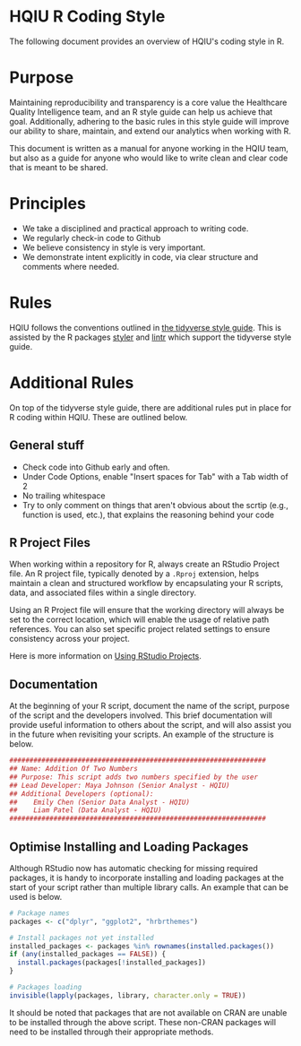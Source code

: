# HQIU R Coding Style

The following document provides an overview of HQIU's coding style in R. 

# Purpose

Maintaining reproducibility and transparency is a core value the Healthcare Quality Intelligence team, and an R style guide can help us achieve that goal. Additionally, adhering to the basic rules in this style guide will improve our ability to share, maintain, and extend our analytics when working with R.

This document is written as a manual for anyone working in the HQIU team, but also as a guide for anyone who would like to write clean and clear code that is meant to be shared.

# Principles

* We take a disciplined and practical approach to writing code.
* We regularly check-in code to Github
* We believe consistency in style is very important.
* We demonstrate intent explicitly in code, via clear structure and comments where needed.

# Rules

HQIU follows the conventions outlined in [the tidyverse style guide](https://style.tidyverse.org/). This is assisted by the R packages [styler](https://styler.r-lib.org/) and [lintr](https://github.com/r-lib/lintr) which support the tidyverse style guide.

# Additional Rules

On top of the tidyverse style guide, there are additional rules put in place for R coding within HQIU. These are outlined below.

## General stuff

* Check code into Github early and often.
* Under Code Options, enable "Insert spaces for Tab" with a Tab width of 2
* No trailing whitespace
* Try to only comment on things that aren't obvious about the scrtip (e.g., function is used, etc.), that explains the reasoning behind your code

## R Project Files

When working within a repository for R, always create an RStudio Project file. An R project file, typically denoted by a `.Rproj` extension, helps maintain a clean and structured workflow by encapsulating your R scripts, data, and associated files within a single directory.

Using an R Project file will ensure that the working directory will always be set to the correct location, which will enable the usage of relative path references. You can also set specific project related settings to ensure consistency across your project.

Here is more information on [Using RStudio Projects](https://support.posit.co/hc/en-us/articles/200526207-Using-RStudio-Projects).

## Documentation

At the beginning of your R script, document the name of the script, purpose of the script and the developers involved. This brief documentation will provide useful information to others about the script, and will also assist you in the future when revisiting your scripts. An example of the structure is below.

```R
################################################################
## Name: Addition Of Two Numbers
## Purpose: This script adds two numbers specified by the user
## Lead Developer: Maya Johnson (Senior Analyst - HQIU)
## Additional Developers (optional): 
##    Emily Chen (Senior Data Analyst - HQIU)
##    Liam Patel (Data Analyst - HQIU)
################################################################
```

## Optimise Installing and Loading Packages

Although RStudio now has automatic checking for missing required packages, it is handy to incorporate installing and loading packages at the start of your script rather than multiple library calls. An example that can be used is below.

```R
# Package names
packages <- c("dplyr", "ggplot2", "hrbrthemes")

# Install packages not yet installed
installed_packages <- packages %in% rownames(installed.packages())
if (any(installed_packages == FALSE)) {
  install.packages(packages[!installed_packages])
}

# Packages loading
invisible(lapply(packages, library, character.only = TRUE))
```

It should be noted that packages that are not available on CRAN are unable to be installed through the above script. These non-CRAN packages will need to be installed through their appropriate methods.